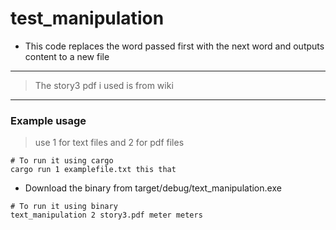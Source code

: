 # test_manipulation

* This code replaces the word passed first with the next word and outputs content to a new file

---
>The story3 pdf i used is from wiki
---
### Example usage
>use 1 for text files and 2 for pdf files
```
# To run it using cargo
cargo run 1 examplefile.txt this that
```
* Download the binary from target/debug/text_manipulation.exe
```
# To run it using binary
text_manipulation 2 story3.pdf meter meters 
```